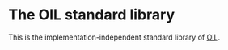 # The OIL standard library

This is the implementation-independent standard library of [OIL](https://github.com/L3viathan/OIL).
